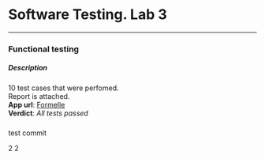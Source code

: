 
# Software Testing. Lab 3
---
### Functional testing

##### Description
10 test cases that were perfomed.  
Report is attached.  
**App url**: [Formelle](https://markformelle.by/)  
**Verdict**: *All tests passed*  



#####
test commit

2
2
